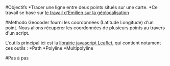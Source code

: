 #Objectifs
*Tracer une ligne entre deux points situés sur une carte.
*Ce travail se base sur [le travail d'Emilien sur la géolocalisation](https://github.com/simplonco/rails-geoloc)

#Methodo
Geocoder fourni les coordonnées (Latitude Longitude) d'un point.
Nous allons récupérer les coordonnées de plusieurs points au travers d'un script.

L'outils principal ici est la [librairie javascript Leaflet](http://leafletjs.com/reference.html), qui contient notament ces outils :
*Path
*Polyline
*Multipolyline

#Pas à pas





